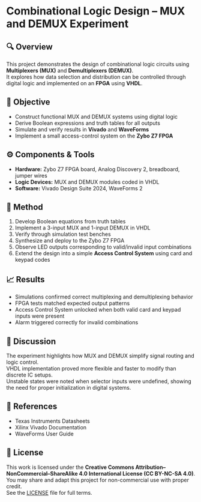 # Combinational Logic Design – MUX and DEMUX Experiment

## 🔍 Overview
This project demonstrates the design of combinational logic circuits using **Multiplexers (MUX)** and **Demultiplexers (DEMUX)**.  
It explores how data selection and distribution can be controlled through digital logic and implemented on an **FPGA** using **VHDL**.

## 🎯 Objective
- Construct functional MUX and DEMUX systems using digital logic  
- Derive Boolean expressions and truth tables for all outputs  
- Simulate and verify results in **Vivado** and **WaveForms**  
- Implement a small access-control system on the **Zybo Z7 FPGA**

## ⚙️ Components & Tools
- **Hardware:** Zybo Z7 FPGA board, Analog Discovery 2, breadboard, jumper wires  
- **Logic Devices:** MUX and DEMUX modules coded in VHDL  
- **Software:** Vivado Design Suite 2024, WaveForms 2  

## 🧩 Method
1. Develop Boolean equations from truth tables  
2. Implement a 3-input MUX and 1-input DEMUX in VHDL  
3. Verify through simulation test benches  
4. Synthesize and deploy to the Zybo Z7 FPGA  
5. Observe LED outputs corresponding to valid/invalid input combinations  
6. Extend the design into a simple **Access Control System** using card and keypad codes

## 📈 Results
- Simulations confirmed correct multiplexing and demultiplexing behavior  
- FPGA tests matched expected output patterns  
- Access Control System unlocked when both valid card and keypad inputs were present  
- Alarm triggered correctly for invalid combinations  

## 💬 Discussion
The experiment highlights how MUX and DEMUX simplify signal routing and logic control.  
VHDL implementation proved more flexible and faster to modify than discrete IC setups.  
Unstable states were noted when selector inputs were undefined, showing the need for proper initialization in digital systems.

## 🧾 References
- Texas Instruments Datasheets  
- Xilinx Vivado Documentation  
- WaveForms User Guide  

## 📄 License
This work is licensed under the **Creative Commons Attribution–NonCommercial–ShareAlike 4.0 International License (CC BY-NC-SA 4.0)**.  
You may share and adapt this project for non-commercial use with proper credit.  
See the [LICENSE](./LICENSE) file for full terms.
